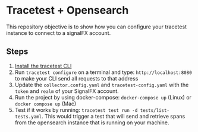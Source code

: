 # Tracetest + Opensearch

This repository objective is to show how you can configure your tracetest instance to connect to a signalFX account.

## Steps

1. [Install the tracetest CLI](https://github.com/kubeshop/tracetest/blob/main/docs/installing.md#cli-installation)
2. Run `tracetest configure` on a terminal and type: `http://localhost:8080` to make your CLI send all requests to that address
3. Update the `collector.config.yaml` and `tracetest-config.yaml` with the `token` and `realm` of your SignalFX account.
4. Run the project by using docker-compose: `docker-compose up` (Linux) or `docker compose up` (Mac)
5. Test if it works by running: `tracetest test run -d tests/list-tests.yaml`. This would trigger a test that will send and retrieve spans from the opensearch instance that is running on your machine.
